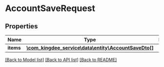 # AccountSaveRequest

## Properties
Name | Type | Description | Notes
------------ | ------------- | ------------- | -------------
**items** | [**\com_kingdee_service\data\entity\AccountSaveDto[]**](AccountSaveDto.md) |  | [optional] 

[[Back to Model list]](../README.md#documentation-for-models) [[Back to API list]](../README.md#documentation-for-api-endpoints) [[Back to README]](../README.md)


